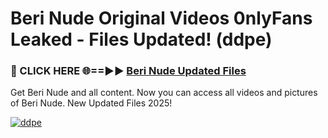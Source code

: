 # Beri Nude Original Videos 0nlyFans Leaked - Files Updated! (ddpe)

<h3>🔴 CLICK HERE 🌐==►► <a href="https://tinyurl.com/52m3yx9h" rel="nofollow">Beri Nude Updated Files</a></h3>

Get Beri Nude and all content. Now you can access all videos and pictures of Beri Nude. New Updated Files 2025!

[![ddpe](https://i.imgur.com/TnHtlc8.gif)](https://tinyurl.com/52m3yx9h)
